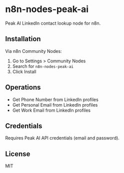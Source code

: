 # n8n-nodes-peak-ai

Peak AI LinkedIn contact lookup node for n8n.

## Installation

Via n8n Community Nodes:
1. Go to Settings > Community Nodes
2. Search for `n8n-nodes-peak-ai`
3. Click Install

## Operations

- Get Phone Number from LinkedIn profiles
- Get Personal Email from LinkedIn profiles  
- Get Work Email from LinkedIn profiles

## Credentials

Requires Peak AI API credentials (email and password).

## License

MIT
